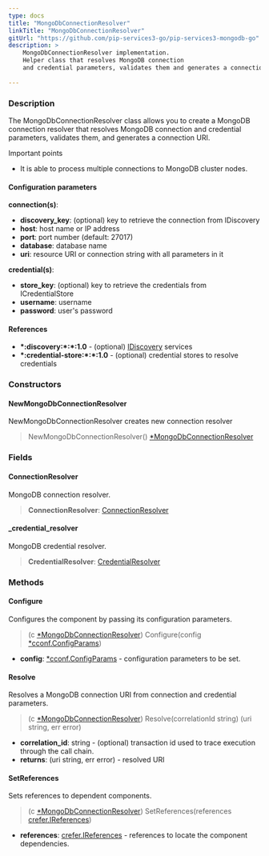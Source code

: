 ```yaml
---
type: docs
title: "MongoDbConnectionResolver"
linkTitle: "MongoDbConnectionResolver"
gitUrl: "https://github.com/pip-services3-go/pip-services3-mongodb-go"
description: >
    MongoDbConnectionResolver implementation.
    Helper class that resolves MongoDB connection
    and credential parameters, validates them and generates a connection URI.
  
---
```


### Description

The MongoDbConnectionResolver class allows you to create a MongoDB connection resolver that resolves MongoDB connection and credential parameters, validates them, and generates a connection URI.

Important points

-  It is able to process multiple connections to MongoDB cluster nodes.

#### Configuration parameters

**connection(s)**:
- **discovery_key**: (optional) key to retrieve the connection from IDiscovery
- **host**: host name or IP address
- **port**: port number (default: 27017)
- **database**: database name
- **uri**: resource URI or connection string with all parameters in it

**credential(s)**:
- **store_key**: (optional) key to retrieve the credentials from ICredentialStore
- **username**: username
- **password**: user's password

#### References
- **\*:discovery:\*:\*:1.0** - (optional) [IDiscovery](../../../components/connect/idiscovery) services
- **\*:credential-store:\*:\*:1.0** - (optional) credential stores to resolve credentials

### Constructors

#### NewMongoDbConnectionResolver
NewMongoDbConnectionResolver creates new connection resolver

> NewMongoDbConnectionResolver() [*MongoDbConnectionResolver]()

### Fields

<span class="hide-title-link">

#### ConnectionResolver
MongoDB connection resolver.
> **ConnectionResolver**: [ConnectionResolver](../../../components/connect/connection_resolver) 

#### _credential_resolver
MongoDB credential resolver.
> **CredentialResolver**: [CredentialResolver](../../../components/auth/credential_resolver) 

</span>


### Methods

#### Configure
Configures the component by passing its configuration parameters.

> (c [*MongoDbConnectionResolver]()) Configure(config [*cconf.ConfigParams](../../../commons/config/config_params))

- **config**: [*cconf.ConfigParams](../../../commons/config/config_params) - configuration parameters to be set.


#### Resolve
Resolves a MongoDB connection URI from connection and credential parameters.

> (c [*MongoDbConnectionResolver]()) Resolve(correlationId string) (uri string, err error)

- **correlation_id**: string - (optional) transaction id used to trace execution through the call chain.
- **returns**: (uri string, err error) - resolved URI

#### SetReferences
Sets references to dependent components.

> (c [*MongoDbConnectionResolver]()) SetReferences(references [crefer.IReferences](../../../commons/refer/ireferences))

- **references**: [crefer.IReferences](../../../commons/refer/ireferences) - references to locate the component dependencies.
